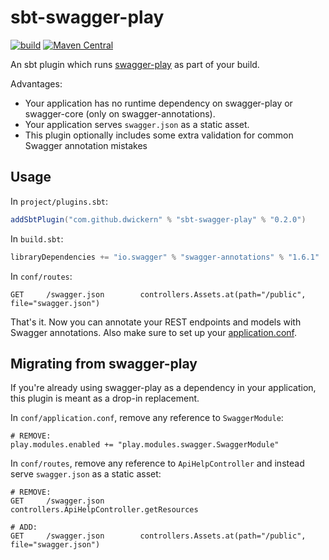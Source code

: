# sbt-swagger-play

[![build](https://github.com/dwickern/sbt-swagger-play/workflows/build/badge.svg)](https://github.com/dwickern/sbt-swagger-play/actions)
[![Maven Central](https://maven-badges.herokuapp.com/maven-central/com.github.dwickern/sbt-swagger-play_2.12_1.0/badge.svg)](https://maven-badges.herokuapp.com/maven-central/com.github.dwickern/sbt-swagger-play_2.12_1.0)

An sbt plugin which runs [swagger-play](https://github.com/dwickern/swagger-play) as part of your build.

Advantages:
* Your application has no runtime dependency on swagger-play or swagger-core (only on swagger-annotations).
* Your application serves `swagger.json` as a static asset.
* This plugin optionally includes some extra validation for common Swagger annotation mistakes

## Usage

In `project/plugins.sbt`:
```sbt
addSbtPlugin("com.github.dwickern" % "sbt-swagger-play" % "0.2.0")
```

In `build.sbt`:
```sbt
libraryDependencies += "io.swagger" % "swagger-annotations" % "1.6.1"
```

In `conf/routes`:
```
GET     /swagger.json        controllers.Assets.at(path="/public", file="swagger.json")
```

That's it. Now you can annotate your REST endpoints and models with Swagger annotations.
Also make sure to set up your [application.conf](https://github.com/dwickern/swagger-play#applicationconf---config-options).

## Migrating from swagger-play

If you're already using swagger-play as a dependency in your application, this plugin is meant as a drop-in replacement.

In `conf/application.conf`, remove any reference to `SwaggerModule`:
```
# REMOVE:
play.modules.enabled += "play.modules.swagger.SwaggerModule"
```

In `conf/routes`, remove any reference to `ApiHelpController` and instead serve `swagger.json` as a static asset:
```
# REMOVE:
GET     /swagger.json        controllers.ApiHelpController.getResources

# ADD:
GET     /swagger.json        controllers.Assets.at(path="/public", file="swagger.json")
```
